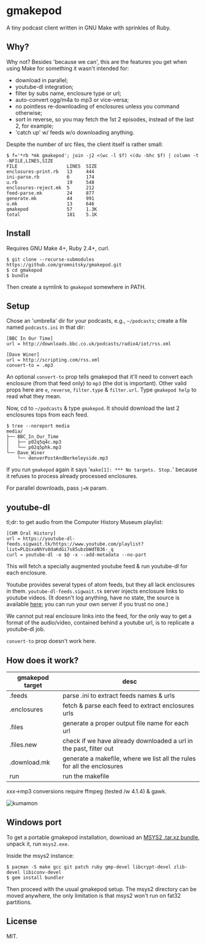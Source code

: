 # gmakepod

A tiny podcast client written in GNU Make with sprinkles of Ruby.

## Why?

Why not? Besides 'because we can', this are the features you get when
using Make for something it wasn't intended for:

* download in parallel;
* youtube-dl integration;
* filter by subs name, enclosure type or url;
* auto-convert ogg/m4a to mp3 or vice-versa;
* no pointless re-downloading of enclosures unless you command
  otherwise;
* sort in reverse, so you may fetch the 1st 2 episodes, instead of the
  last 2, for example;
* 'catch up' w/ feeds w/o downloading anything.

Despite the number of src files, the client itself is rather small:

~~~
$ f='*rb *mk gmakepod'; join -j2 <(wc -l $f) <(du -bhc $f) | column -t -NFILE,LINES,SIZE
FILE                  LINES  SIZE
enclosures-print.rb   13     444
ini-parse.rb          6      174
u.rb                  19     548
enclosures-reject.mk  5      212
feed-parse.mk         24     877
generate.mk           44     991
u.mk                  13     646
gmakepod              57     1.3K
total                 181    5.1K
~~~

## Install

Requires GNU Make 4+, Ruby 2.4+, curl.

~~~
$ git clone --recurse-submodules https://github.com/gromnitsky/gmakepod.git
$ cd gmakepod
$ bundle
~~~

Then create a symlink to `gmakepod` somewhere in PATH.

## Setup

Chose an 'umbrella' dir for your podcasts, e.g., `~/podcasts`; create
a file named `podcasts.ini` in that dir:

~~~
[BBC In Our Time]
url = http://downloads.bbc.co.uk/podcasts/radio4/iot/rss.xml

[Dave Winer]
url = http://scripting.com/rss.xml
convert-to = .mp3
~~~

An optional `convert-to` prop tells gmakepod that it'll need to
convert each enclosure (from that feed only) to `mp3` (the dot is
important). Other valid props here are `e`, `reverse`, `filter.type` &
`filter.url`. Type `gmakepod help` to read what they mean.

Now, cd to `~/podcasts` & type `gmakepod`. It should download the last
2 enclosures tops from each feed.

~~~
$ tree --noreport media
media/
├── BBC_In_Our_Time
│   ├── p02q5q4c.mp3
│   └── p02q5phk.mp3
└── Dave_Winer
    └── denverPostAndBerkeleyside.mp3
~~~

If you run `gmakepod` again it says '`make[1]: *** No targets.
Stop.`' because it refuses to process already processed enclosures.

For parallel downloads, pass `j=N` param.

## youtube-dl

tl;dr: to get audio from the Computer History Museum playlist:

~~~
[CHM Oral History]
url = https://youtube-dl-feeds.sigwait.tk/https://www.youtube.com/playlist?list=PLQsxaNhYv8daKdGi7s85ubzbWdTB36-_q
curl = youtube-dl -o $@ -x --add-metadata --no-part
~~~

This will fetch a specially augmented youtube feed & run youtube-dl
for each enclosure.

Youtube provides several types of atom feeds, but they all lack
enclosures in them. `youtube-dl-feeds.sigwait.tk` server injects
enclosure links to youtube videos. (It doesn't log anything, have no
state, the source is available
[here](https://github.com/gromnitsky/youtube-dl-feeds); you can run
your own server if you trust no one.)

We cannot put real enclosure links into the feed, for the only way to
get a format of the audio/video, contained behind a youtube url, is to
replicate a youtube-dl job.

`convert-to` prop doesn't work here.

## How does it work?

gmakepod target  | desc
---------------- | -------------------------------------------------------------
.feeds           | parse .ini to extract feeds names & urls
.enclosures      | fetch & parse each feed to extract enclosures urls
.files           | generate a proper output file name for each url
.files.new       | check if we have already downloaded a url in the past, filter out
.download.mk     | generate a makefile, where we list all the rules for all the enclosures
run              | run the makefile

xxx->mp3 conversions require ffmpeg (tested /w 4.1.4) & gawk.

![kumamon](http://sigwait.tk/~alex/junk/kumamon.jpg)

## Windows port

To get a portable gmakepod installation, download an [MSYS2 .tar.xz
bundle](http://repo.msys2.org/distrib/x86_64/), unpack it, run
`msys2.exe`.

Inside the msys2 instance:

~~~
$ pacman -S make gcc git patch ruby gmp-devel libcrypt-devel zlib-devel libiconv-devel
$ gem install bundler
~~~

Then proceed with the usual gmakepod setup. The msys2 directory can be
moved anywhere, the only limitation is that msys2 won't run on fat32
partitions.

## License

MIT.
